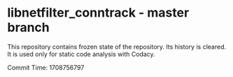 # libnetfilter_conntrack - master branch

This repository contains frozen state of the repository.
Its history is cleared. It is used only for static code
analysis with Codacy.

Commit Time: 1708756797